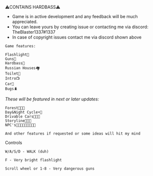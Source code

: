 ⚠️CONTAINS HARDBASS⚠️

- Game is in active development and any feedback will be much appreciated.
- You can leave yours by creating issue or contacting me via discord: TheBlaster1337#1337
- In case of copyright issues contact me via discord shown above

```
Game features:

Flashlight🔦
Guns🔫
Hardbass🤙
Russian Houses🏘️
Toilet🚽
Intro📺
Car🚗
Bugs🪲
```


*These will be featured in next or later updates:*
```
Forest🌲🌲🌲
Day&Night Cycle☀️🌙
Drivable Cars🚗🚗🚗
Storyline📜📜📜
NPC's👨‍👨‍👦👨‍👨‍👦👨‍👨‍👦

And other features if requested or some ideas will hit my mind
```

Controls
```
W/A/S/D - WALK (duh)

F - Very bright flashlight

Scroll wheel or 1-8 - Very dangerous guns 
```
